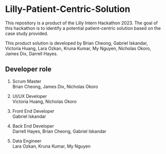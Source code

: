 # Lilly-Patient-Centric-Solution
This repository is a product of the Lilly Intern Hackathon 2023. The goal of this hackathon is to identify a potential patient-centric solution based on the case study provided. 

This product solution is developed by Brian Cheong, Gabriel Iskandar, Victoria Huang, Lara Ozkan, Kruna Kumar, My Nguyen, Nicholas Okoro, James Dix, Darrell Hayes. 

## Developer role
1. Scrum Master  
Brian Cheong, James Dix, Nicholas Okoro

2. UI/UX Developer  
Victoria Huang, Nicholas Okoro

3. Front End Developer  
Gabriel Iskandar

4. Back End Developer  
Darrell Hayes, Brian Cheong, Gabriel Iskandar

5. Data Engineer  
Lara Ozkan, Kruna Kumar, My Nguyen
